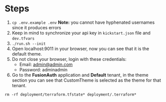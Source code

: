 # Steps

1. `cp .env.example .env`
   **Note:** you cannot have hyphenated usernames since it produces errors
2. Keep in mind to synchronize your api key in `kickstart.json` file and `dev.tfvars`
3. `./run.sh --init`
4. Open localhost:9011 in your browser, now you can see that it is the default theme.
5. Do not close your browser, login with these credentials:
   - Email: admin@admin.com
   - Password: adminadmin
6. Go to the **FusionAuth** application and **Default** tenant, in the theme section you can see that CustomTheme is selected as the theme for that tenant.

`rm -rf deployment/terraform.tfstate* deployment/.terraform*`
